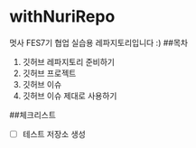 # withNuriRepo
멋사 FES7기 협업 실습용 레파지토리입니다 :)
##목차
1. 깃허브 레파지토리 준비하기
3. 깃허브 프로젝트
4. 깃허브 이슈
5. 깃허브 이슈 제대로 사용하기

##체크리스트
- [ ] 테스트 저장소 생성   
